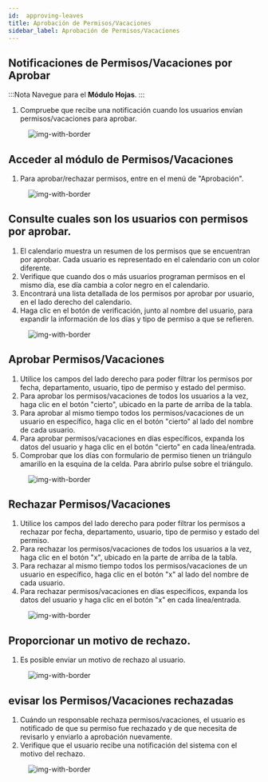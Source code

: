```yaml
---
id:  approving-leaves
title: Aprobación de Permisos/Vacaciones
sidebar_label: Aprobación de Permisos/Vacaciones
---
```



## Notificaciones de Permisos/Vacaciones por Aprobar

:::Nota
Navegue para el **Módulo Hojas**. 
:::


1. Compruebe que recibe una notificación cuando los usuarios envían permisos/vacaciones para aprobar.

<figure>

![img-with-border](/img/university/leaves/approve-leaves10.png)
<figcaption></figcaption>
</figure>


## Acceder al módulo de Permisos/Vacaciones

1. Para aprobar/rechazar permisos, entre en el menú de "Aprobación".

<figure>

![img-with-border](/img/university/leaves/approve-leaves1.png)
<figcaption></figcaption>
</figure>


## Consulte cuales son los usuarios con permisos por aprobar.

1. El calendario muestra un resumen de los permisos que se encuentran por aprobar. Cada usuario es representado en el calendario con un color diferente.
2. Verifique que cuando dos o más usuarios programan permisos en el mismo día, ese día cambia a color negro en el calendario.
3. Encontrará una lista detallada de los permisos por aprobar por usuario, en el lado derecho del calendario.
4. Haga clic en el botón de verificación, junto al nombre del usuario, para expandir la información de los días y tipo de permiso a que se refieren.

<figure>

![img-with-border](/img/university/leaves/approve-leaves2.png)
<figcaption></figcaption>
</figure>


## Aprobar Permisos/Vacaciones

1. Utilice los campos del lado derecho para poder filtrar los permisos por fecha, departamento, usuario, tipo de permiso y estado del permiso.
2. Para aprobar los permisos/vacaciones de todos los usuarios a la vez, haga clic en el botón "cierto", ubicado en la parte de arriba de la tabla.
3. Para aprobar al mismo tiempo todos los permisos/vacaciones de un usuario en específico, haga clic en el botón "cierto" al lado del nombre de cada usuario.
4. Para aprobar permisos/vacaciones en días específicos, expanda los datos del usuario y haga clic en el botón "cierto" en cada línea/entrada.
5. Comprobar que los días con formulario de permiso tienen un triángulo amarillo en la esquina de la celda. Para abrirlo pulse sobre el triángulo.

<figure>

![img-with-border](/img/university/leaves/approve-leaves3.png)
<figcaption></figcaption>
</figure>

## Rechazar Permisos/Vacaciones

1. Utilice los campos del lado derecho para poder filtrar los permisos a rechazar por fecha, departamento, usuario, tipo de permiso y estado del permiso.
2. Para rechazar los permisos/vacaciones de todos los usuarios a la vez, haga clic en el botón "x", ubicado en la parte de arriba de la tabla.
3. Para rechazar al mismo tiempo todos los permisos/vacaciones de un usuario en específico, haga clic en el botón "x" al lado del nombre de cada usuario.
4. Para rechazar permisos/vacaciones en días específicos, expanda los datos del usuario y haga clic en el botón "x" en cada línea/entrada.

<figure>

![img-with-border](/img/university/leaves/approve-leaves4.png)
<figcaption></figcaption>
</figure>

  
## Proporcionar un motivo de rechazo.

1. Es posible enviar un motivo de rechazo al usuario. 


<figure>

![img-with-border](/img/university/leaves/approve-leaves5.png)
<figcaption> </figcaption>
</figure>


## evisar los Permisos/Vacaciones rechazadas

1. Cuándo un responsable rechaza permisos/vacaciones, el usuario es notificado de que su permiso fue rechazado y de que necesita de revisarlo y enviarlo a aprobación nuevamente.
2. Verifique que el usuario recibe una notificación del sistema con el motivo del rechazo.

<figure>

![img-with-border](/img/university/leaves/approve-leaves6.png)
<figcaption> </figcaption>
</figure>

